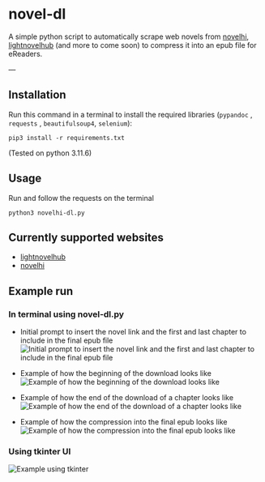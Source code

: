 # novel-dl
A simple python script to automatically scrape web novels from [novelhi](https://novelhi.com), [lightnovelhub](https://www.lightnovelhub.org/home) (and more to come soon) to compress it into an epub file for eReaders.

—

## Installation
Run this command in a terminal to install the required libraries (`pypandoc` , `requests` , `beautifulsoup4`, `selenium`):
```
pip3 install -r requirements.txt
```
(Tested on python 3.11.6)

## Usage
Run and follow the requests on the terminal 
```
python3 novelhi-dl.py
```
## Currently supported websites
- [lightnovelhub](https://www.lightnovelhub.org/home)
- [novelhi](https://novelhi.com) 
## Example run 

### In terminal using novel-dl.py
- Initial prompt to insert the novel link and the first and last chapter to include in the final epub file
![Initial prompt to insert the novel link and the first and last chapter to include in the final epub file](https://imgur.com/yH8c4cH.png)

- Example of how the beginning of the download looks like
![Example of how the beginning of the download looks like](https://imgur.com/r3x0tpm.png)

- Example of how the end of the download of a chapter looks like
![Example of how the end of the download of a chapter looks like](https://imgur.com/95zwBPz.png)

- Example of how the compression into the final epub looks like
![Example of how the compression into the final epub looks like](https://imgur.com/MySZ15s.png)

### Using tkinter UI
![Example using tkinter](https://imgur.com/xIQemJG.png)
